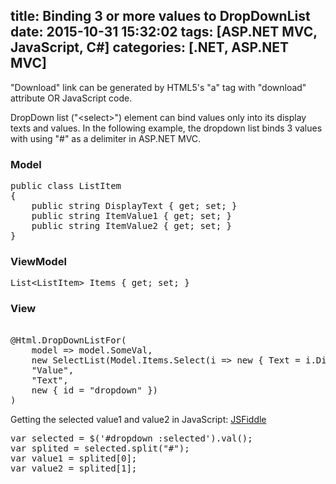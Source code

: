 title: Binding 3 or more values to DropDownList
date: 2015-10-31 15:32:02
tags: [ASP.NET MVC, JavaScript, C#]
categories: [.NET, ASP.NET MVC]
---
"Download" link can be generated by HTML5's "a" tag with "download" attribute OR JavaScript code.




DropDown list ("&lt;select&gt;") element can bind values only into its display texts and values.
In the following example, the dropdown list binds 3 values with using "#" as a delimiter in ASP.NET MVC.

### Model
<pre class="brush: c-sharp;">
public class ListItem
{
	public string DisplayText { get; set; }
	public string ItemValue1 { get; set; }
	public string ItemValue2 { get; set; }
}
</pre>

### ViewModel
<pre class="brush: c-sharp;">
List&lt;ListItem&gt; Items { get; set; }
</pre>

### View
<pre class="brush: c-sharp;">

@Html.DropDownListFor(
	model => model.SomeVal, 
	new SelectList(Model.Items.Select(i => new { Text = i.DisplayText, Value = string.Concat(i.ItemValue1, "#", i.ItemValue2) }), 
	"Value", 
	"Text", 
	new { id = "dropdown" })
)
</pre>

Getting the selected value1 and value2 in JavaScript: <a href="http://jsfiddle.net/aup3d20s/">JSFiddle</a>
<pre class="brush: js;">
var selected = $('#dropdown :selected').val();
var splited = selected.split("#");
var value1 = splited[0];
var value2 = splited[1];
</pre>



